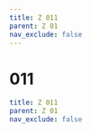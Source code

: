 ```yaml
---
title: Z 011
parent: Z 01
nav_exclude: false
---
```

# 011

```yaml
title: Z 011
parent: Z 01
nav_exclude: false
```
